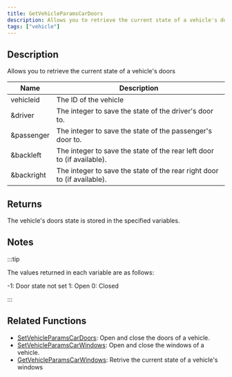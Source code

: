```yaml
---
title: GetVehicleParamsCarDoors
description: Allows you to retrieve the current state of a vehicle's doors.
tags: ["vehicle"]
---
```


<VersionWarn version='SA-MP 0.3.7' />

## Description

Allows you to retrieve the current state of a vehicle's doors

| Name       | Description                                                             |
| ---------- | ----------------------------------------------------------------------- |
| vehicleid  | The ID of the vehicle                                                   |
| &driver    | The integer to save the state of the driver's door to.                  |
| &passenger | The integer to save the state of the passenger's door to.               |
| &backleft  | The integer to save the state of the rear left door to (if available).  |
| &backright | The integer to save the state of the rear right door to (if available). |

## Returns

The vehicle's doors state is stored in the specified variables.

## Notes

:::tip

The values returned in each variable are as follows:

-1: Door state not set 1: Open 0: Closed

:::

## Related Functions

- [SetVehicleParamsCarDoors](SetVehicleParamsCarDoors.md): Open and close the doors of a vehicle.
- [SetVehicleParamsCarWindows](SetVehicleParamsCarWindows.md): Open and close the windows of a vehicle.
- [GetVehicleParamsCarWindows](GetVehicleParamsCarWindows.md): Retrive the current state of a vehicle's windows
